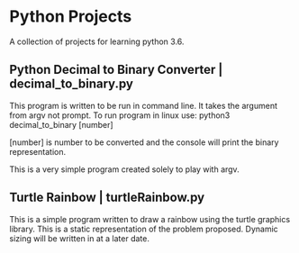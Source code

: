 ﻿# Python Projects
A collection of projects for learning python 3.6.

## Python Decimal to Binary Converter  |  decimal_to_binary.py
This program is written to be run in command line. It takes the argument from argv not prompt. 
To run program in linux use: python3 decimal_to_binary [number]

[number] is number to be converted and the console will print the binary representation. 

This is a very simple program created solely to play with argv.

## Turtle Rainbow | turtleRainbow.py
This is a simple program written to draw a rainbow using the turtle graphics library.
This is a static representation of the problem proposed. Dynamic sizing will be written
in at a later date. 

